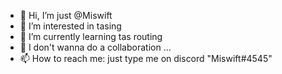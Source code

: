 - 👋 Hi, I’m just @Miswift
- 👀 I’m interested in tasing
- 🌱 I’m currently learning tas routing
- 💞️ I don't wanna do a collaboration ...
- 📫 How to reach me: just type me on discord "Miswift#4545"
